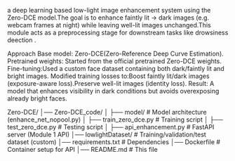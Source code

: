 a deep learning based low-light image enhancement system using the Zero-DCE model.The goal is to enhance faintly lit → dark images (e.g. webcam frames at night) while leaving well-lit images unchanged.This module acts as a preprocessing stage for downstream tasks like drowsiness deection .

Approach
Base model: Zero-DCE(Zero-Reference Deep Curve Estimation).
Pretrained weights: Started from the official pretrained Zero-DCE weights.
Fine-tuning:Used a custom face dataset containing both dark/faintly lit and bright images.
Modified training losses to:Boost faintly lit/dark images (exposure-aware loss).Preserve well-lit images (identity loss).
Result: A model that enhances visibility in dark conditions but avoids overexposing already bright faces.

Zero-DCE/
│── Zero-DCE_code/
│   ├── model/                  # Model architecture (enhance_net_nopool.py)
│   ├── train_zero_dce.py       # Training script
│   ├── test_zero_dce.py        # Testing script
│   ├── api_enhancement.py      # FastAPI server (Module 1 API)
│── lowlightDataset/            # Training/validation/test dataset (custom)
│── requirements.txt            # Dependencies
│── Dockerfile                  # Container setup for API
│── README.md                   # This file



